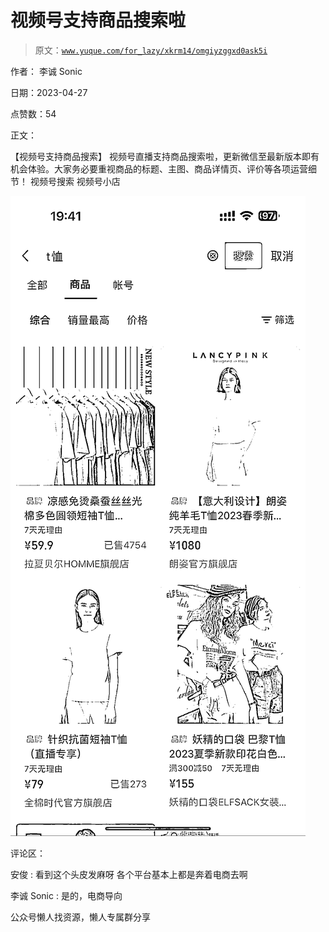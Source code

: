# 视频号支持商品搜索啦

> 原文：[`www.yuque.com/for_lazy/xkrm14/omgiyzggxd0ask5i`](https://www.yuque.com/for_lazy/xkrm14/omgiyzggxd0ask5i)



作者： 李诚 Sonic



日期：2023-04-27



点赞数：54

<ne-hole id="u92046f96" data-lake-id="u92046f96">

正文：



【视频号支持商品搜索】 视频号直播支持商品搜索啦，更新微信至最新版本即有机会体验。大家务必要重视商品的标题、主图、商品详情页、评价等各项运营细节！ 视频号搜索 视频号小店



![](img/74b0b0002c247601137bb851f67b34db.png)

<ne-hole id="u22e7590f" data-lake-id="u22e7590f">

评论区：



安俊 : 看到这个头皮发麻呀 各个平台基本上都是奔着电商去啊



李诚 Sonic : 是的，电商导向

<ne-hole id="ua1b7ccd2" data-lake-id="ua1b7ccd2">

公众号懒人找资源，懒人专属群分享

</ne-hole></ne-hole></ne-hole>